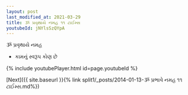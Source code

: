 ```yaml
---
layout: post
last_modified_at: 2021-03-29
title: ૐ પ્રવૃથાયે નમહ ૧૧ ટાઈમ્સ
youtubeId: jNYlsSzQYpA
---
```

 
 
 ૐ પ્રવૃથાયે નમહ  
 
 -  કામનું સ્વરૂપ કોણ છે 
 
  
 
  
 
 
 
 
 
 


{% include youtubePlayer.html id=page.youtubeId %}
 
[Next]({{ site.baseurl }}{% link  split1/_posts/2014-01-13-ૐ પ્રભાવે નમહ ૧૧ ટાઈમ્સ.md%})
 
